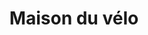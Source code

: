 ---
title: "Maison du vélo"
url: /villeneuve-dascq/maison-du-velo-avenue-jean-perrin/
shop: Fahrrad
---